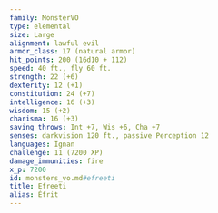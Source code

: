 ```yaml
---
family: MonsterVO
type: elemental
size: Large
alignment: lawful evil
armor_class: 17 (natural armor)
hit_points: 200 (16d10 + 112)
speed: 40 ft., fly 60 ft.
strength: 22 (+6)
dexterity: 12 (+1)
constitution: 24 (+7)
intelligence: 16 (+3)
wisdom: 15 (+2)
charisma: 16 (+3)
saving_throws: Int +7, Wis +6, Cha +7
senses: darkvision 120 ft., passive Perception 12
languages: Ignan
challenge: 11 (7200 XP)
damage_immunities: fire
x_p: 7200
id: monsters_vo.md#efreeti
title: Efreeti
alias: Éfrit
---
```


